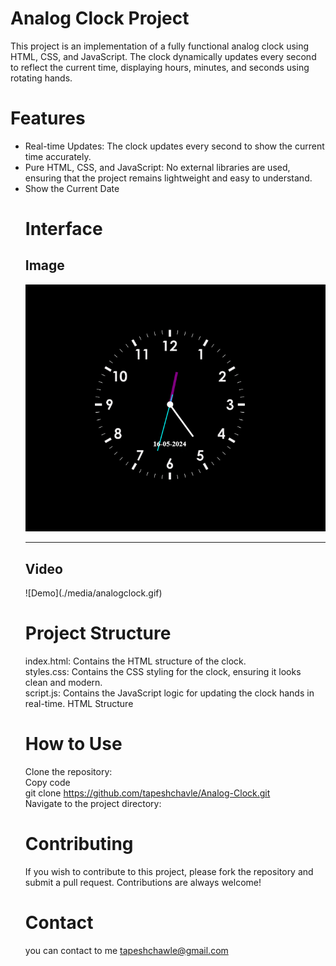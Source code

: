 # Analog Clock Project

This project is an implementation of a fully functional analog clock using HTML, CSS, and JavaScript. The clock dynamically updates every second to reflect the current time, displaying hours, minutes, and seconds using rotating hands.

# Features

<ul>
<li>Real-time Updates: The clock updates every second to show the current time accurately.</li>
<li>Pure HTML, CSS, and JavaScript: No external libraries are used, ensuring that the project remains lightweight and easy to understand.</li>
<li>Show the Current Date</li>

# Interface

 <h2>Image</h2>
<img src="./media/analog.png"></img>

<hr>
 <h2>Video</h2>
![Demo](./media/analogclock.gif)

# Project Structure

index.html: Contains the HTML structure of the clock.<br>
styles.css: Contains the CSS styling for the clock, ensuring it looks clean and modern.<br>
script.js: Contains the JavaScript logic for updating the clock hands in real-time.
HTML Structure<br>

# How to Use

Clone the repository: <br>
Copy code<br>
git clone https://github.com/tapeshchavle/Analog-Clock.git<br>
Navigate to the project directory:<br>

# Contributing

If you wish to contribute to this project, please fork the repository and submit a pull request. Contributions are always welcome!

# Contact

you can contact to me tapeshchawle@gmail.com
